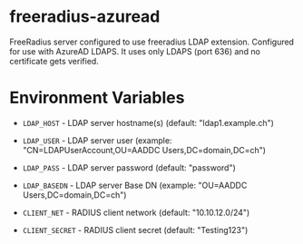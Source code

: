 # freeradius-azuread
FreeRadius server configured to use freeradius LDAP extension. Configured for use with AzureAD LDAPS.
It uses only LDAPS (port 636) and no certificate gets verified.

Environment Variables
=====================

- `LDAP_HOST` - LDAP server hostname(s) (default: "ldap1.example.ch")
- `LDAP_USER` - LDAP server user (example: "CN=LDAPUserAccount,OU=AADDC Users,DC=domain,DC=ch")
- `LDAP_PASS` - LDAP server password (default: "password")
- `LDAP_BASEDN` - LDAP server Base DN (example: "OU=AADDC Users,DC=domain,DC=ch")

- `CLIENT_NET` - RADIUS client network (default: "10.10.12.0/24")
- `CLIENT_SECRET` - RADIUS client secret (default: "Testing123")
